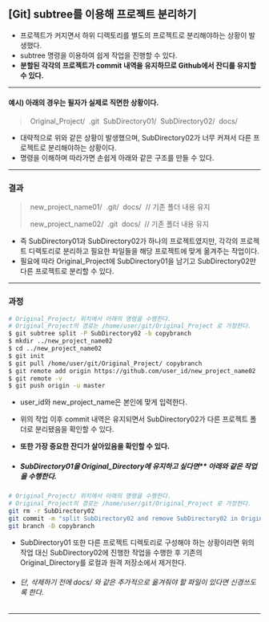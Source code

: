 ## [Git] subtree를 이용해 프로젝트 분리하기

- 프로젝트가 커지면서 하위 디렉토리를 별도의 프로젝트로 분리해야하는 상황이 발생했다.
- subtree 명령을 이용하여 쉽게 작업을 진행할 수 있다.
- **분할된 각각의 프로젝트가 commit 내역을 유지하므로 Github에서 잔디를 유지할 수 있다.**

---

#### 예시) 아래의 경우는 필자가 실제로 직면한 상황이다.

> ​		Original_Project/
> ​						.git
> ​						SubDirectory01/
> ​						SubDirectory02/
> ​						docs/

- 대략적으로 위와 같은 상황이 발생했으며, SubDirectory02가 너무 커져서 다른 프로젝트로 분리해야하는 상황이다. 
- 명령을 이해하며 따라가면 손쉽게 아래와 같은 구조를 만들 수 있다.

---

### 결과

> ​		new_project_name01/
> ​						.git/
> ​						docs/
> ​						// 기존 폴더 내용 유지
>
> ​		new_project_name02/
> ​						.git
> ​						docs/
> ​						// 기존 폴더 내용 유지

> 

- 즉 SubDirectory01과 SubDirectory02가 하나의 프로젝트였지만, 각각의 프로젝트 디렉토리로 분리하고 필요한 파일들을 해당 프로젝트에 맞게 옮겨주는 작업이다. 
- 필요에 따라 Original_Project에 SubDirectory01을 남기고 SubDirectory02만 다른 프로젝트로 분리할 수 있다.

---

### 과정

```bash
# Original_Project/ 위치에서 아래의 명령을 수행한다.
# Original_Project의 경로는 /home/user/git/Original_Project 로 가정한다.
$ git subtree split -P SubDirectory02 -b copybranch
$ mkdir ../new_project_name02
$ cd ../new_project_name02
$ git init
$ git pull /home/user/git/Original_Project/ copybranch
$ git remote add origin https://github.com/user_id/new_project_name02
$ git remote -v
$ git push origin -u master
```

- user_id와 new_project_name은 본인에 맞게 입력한다. 
- 위의 작업 이후 commit 내역은 유지되면서 SubDirectory02가 다른 프로젝트 폴더로 분리됐음을 확인할 수 있다. 
- **또한 가장 중요한 잔디가 살아있음을 확인할 수 있다.**



- ##### SubDirectory01을 Original_Directory에 유지하고 싶다면** 아래와 같은 작업을 수행한다. 

```bash
# Original_Project/ 위치에서 아래의 명령을 수행한다.
# Original_Project의 경로는 /home/user/git/Original_Project 로 가정한다.
git rm -r SubDirectory02
git commit -m "split SubDirectory02 and remove SubDirectory02 in Original_Directory"
git branch -D copybranch
```

- SubDirectory01 또한 다른 프로젝트 디렉토리로 구성해야 하는 상황이라면 위의 작업 대신 SubDirectory02에 진행한 작업을 수행한 후 기존의 Original_Directory를 로컬과 원격 저장소에서 제거한다.

- ###### 단, 삭제하기 전에 docs/ 와 같은 추가적으로 옮겨줘야 할 파일이 있다면 신경쓰도록 한다.

---

